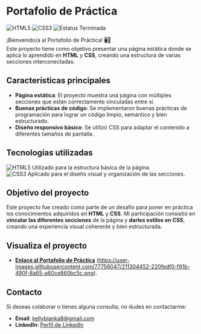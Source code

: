 # **Portafolio de Práctica**  
<p align="start">
  <img src="https://img.shields.io/badge/HTML5-orange?style=for-the-badge&logo=html5&logoColor=white" alt="HTML5">
  <img src="https://img.shields.io/badge/CSS3-blue?style=for-the-badge&logo=css3&logoColor=white" alt="CSS3">
  <img src="https://img.shields.io/badge/Estatus-%20Terminada-yellow?style=for-the-badge" alt="Estatus Terminada">
</p>

¡Bienvenido/a al Portafolio de Práctica! 🖥️🌱  
Este proyecto tiene como objetivo presentar una página estática donde se aplica lo aprendido en **HTML** y **CSS**, creando una estructura de varias secciones interconectadas.

## **Características principales**  
- **Página estática**: El proyecto muestra una página con múltiples secciones que están correctamente vinculadas entre sí.  
- **Buenas prácticas de código**: Se implementaron buenas prácticas de programación para lograr un código limpio, semántico y bien estructurado.  
- **Diseño responsivo básico**: Se utilizó CSS para adaptar el contenido a diferentes tamaños de pantalla.  

## **Tecnologías utilizadas**  
<img src="https://img.shields.io/badge/HTML5-orange?style=flat-square&logo=html5&logoColor=white" alt="HTML5"> Utilizado para la estructura básica de la página.  
<img src="https://img.shields.io/badge/CSS3-blue?style=flat-square&logo=css3&logoColor=white" alt="CSS3"> Aplicado para el diseño visual y organización de las secciones.  

## **Objetivo del proyecto**  
Este proyecto fue creado como parte de un desafío para poner en práctica los conocimientos adquiridos en **HTML** y **CSS**. Mi participación consistió en **vincular las diferentes secciones** de la página y **darles estilos en CSS**, creando una experiencia visual coherente y bien estructurada.

## **Visualiza el proyecto**  
- **[Enlace al Portafolio de Práctica](https://biankelly.github.io/Portafolio-practica/index.html)**
(https://user-images.githubusercontent.com/77756047/211304452-220fedf0-f91b-490f-8a65-a60ce860bc5c.png). 

## **Contacto**  
Si deseas colaborar o tienes alguna consulta, no dudes en contactarme:  
- **Email**: [kellybianka8@gmail.com](mailto:kellybianka8@gmail.com)  
- **LinkedIn**: [Perfil de LinkedIn](https://www.linkedin.com/in/bianka-kelly/)  
